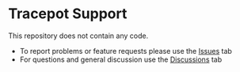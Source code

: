 # Tracepot Support

This repository does not contain any code. 

* To report problems or feature requests please use the [Issues](https://github.com/Tracepot/support/issues) tab
* For questions and general discussion use the [Discussions](https://github.com/Tracepot/support/discussions) tab

